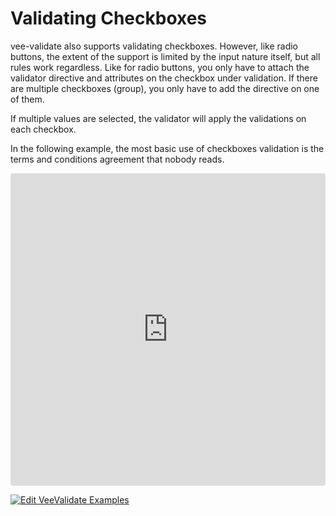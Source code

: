 # Validating Checkboxes

vee-validate also supports validating checkboxes. However, like radio buttons, the extent of the support is limited by the input nature itself, but all rules work regardless. Like for radio buttons, you only have to attach the validator directive and attributes on the checkbox under validation. If there are multiple checkboxes (group), you only have to add the directive on one of them.

If multiple values are selected, the validator will apply the validations on each checkbox.

In the following example, the most basic use of checkboxes validation is the terms and conditions agreement that nobody reads.

<iframe src="https://codesandbox.io/embed/y3504yr0l1?initialpath=%2F%23%2Fcheckboxes&module=%2Fsrc%2Fcomponents%2FCheckbox.vue&view=preview" style="width:100%; height:500px; border:0; border-radius: 4px; overflow:hidden;" sandbox="allow-modals allow-forms allow-popups allow-scripts allow-same-origin"></iframe>

[![Edit VeeValidate Examples](https://codesandbox.io/static/img/play-codesandbox.svg)](https://codesandbox.io/s/y3504yr0l1?initialpath=%2F%23%2Fcheckboxes&module=%2Fsrc%2Fcomponents%2FCheckbox.vue)
